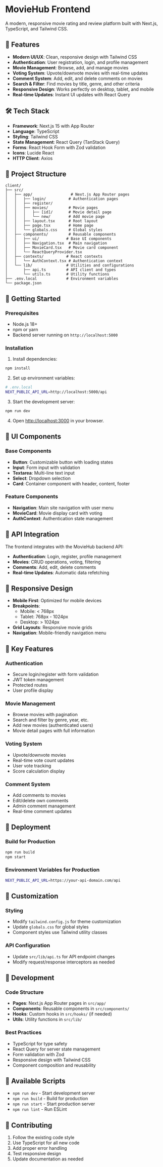 # MovieHub Frontend

A modern, responsive movie rating and review platform built with Next.js, TypeScript, and Tailwind CSS.

## 🚀 Features

- **Modern UI/UX**: Clean, responsive design with Tailwind CSS
- **Authentication**: User registration, login, and profile management
- **Movie Management**: Browse, add, and manage movies
- **Voting System**: Upvote/downvote movies with real-time updates
- **Comment System**: Add, edit, and delete comments on movies
- **Search & Filter**: Find movies by title, genre, and other criteria
- **Responsive Design**: Works perfectly on desktop, tablet, and mobile
- **Real-time Updates**: Instant UI updates with React Query

## 🛠️ Tech Stack

- **Framework**: Next.js 15 with App Router
- **Language**: TypeScript
- **Styling**: Tailwind CSS
- **State Management**: React Query (TanStack Query)
- **Forms**: React Hook Form with Zod validation
- **Icons**: Lucide React
- **HTTP Client**: Axios

## 📁 Project Structure

```
client/
├── src/
│   ├── app/                 # Next.js App Router pages
│   │   ├── login/          # Authentication pages
│   │   ├── register/
│   │   ├── movies/         # Movie pages
│   │   │   ├── [id]/       # Movie detail page
│   │   │   └── new/        # Add movie page
│   │   ├── layout.tsx      # Root layout
│   │   ├── page.tsx        # Home page
│   │   └── globals.css     # Global styles
│   ├── components/         # Reusable components
│   │   ├── ui/            # Base UI components
│   │   ├── Navigation.tsx  # Main navigation
│   │   ├── MovieCard.tsx   # Movie card component
│   │   └── ReactQueryProvider.tsx
│   ├── contexts/          # React contexts
│   │   └── AuthContext.tsx # Authentication context
│   └── lib/               # Utilities and configurations
│       ├── api.ts         # API client and types
│       └── utils.ts       # Utility functions
├── .env.local             # Environment variables
└── package.json
```

## 🚀 Getting Started

### Prerequisites

- Node.js 18+ 
- npm or yarn
- Backend server running on `http://localhost:5000`

### Installation

1. Install dependencies:
```bash
npm install
```

2. Set up environment variables:
```bash
# .env.local
NEXT_PUBLIC_API_URL=http://localhost:5000/api
```

3. Start the development server:
```bash
npm run dev
```

4. Open [http://localhost:3000](http://localhost:3000) in your browser.

## 🎨 UI Components

### Base Components
- **Button**: Customizable button with loading states
- **Input**: Form input with validation
- **Textarea**: Multi-line text input
- **Select**: Dropdown selection
- **Card**: Container component with header, content, footer

### Feature Components
- **Navigation**: Main site navigation with user menu
- **MovieCard**: Movie display card with voting
- **AuthContext**: Authentication state management

## 🔗 API Integration

The frontend integrates with the MovieHub backend API:

- **Authentication**: Login, register, profile management
- **Movies**: CRUD operations, voting, filtering
- **Comments**: Add, edit, delete comments
- **Real-time Updates**: Automatic data refetching

## 📱 Responsive Design

- **Mobile First**: Optimized for mobile devices
- **Breakpoints**: 
  - Mobile: < 768px
  - Tablet: 768px - 1024px
  - Desktop: > 1024px
- **Grid Layouts**: Responsive movie grids
- **Navigation**: Mobile-friendly navigation menu

## 🎯 Key Features

### Authentication
- Secure login/register with form validation
- JWT token management
- Protected routes
- User profile display

### Movie Management
- Browse movies with pagination
- Search and filter by genre, year, etc.
- Add new movies (authenticated users)
- Movie detail pages with full information

### Voting System
- Upvote/downvote movies
- Real-time vote count updates
- User vote tracking
- Score calculation display

### Comment System
- Add comments to movies
- Edit/delete own comments
- Admin comment management
- Real-time comment updates

## 🚀 Deployment

### Build for Production
```bash
npm run build
npm start
```

### Environment Variables for Production
```bash
NEXT_PUBLIC_API_URL=https://your-api-domain.com/api
```

## 🎨 Customization

### Styling
- Modify `tailwind.config.js` for theme customization
- Update `globals.css` for global styles
- Component styles use Tailwind utility classes

### API Configuration
- Update `src/lib/api.ts` for API endpoint changes
- Modify request/response interceptors as needed

## 📝 Development

### Code Structure
- **Pages**: Next.js App Router pages in `src/app/`
- **Components**: Reusable components in `src/components/`
- **Hooks**: Custom hooks in `src/hooks/` (if needed)
- **Utils**: Utility functions in `src/lib/`

### Best Practices
- TypeScript for type safety
- React Query for server state management
- Form validation with Zod
- Responsive design with Tailwind CSS
- Component composition and reusability

## 🔧 Available Scripts

- `npm run dev` - Start development server
- `npm run build` - Build for production
- `npm run start` - Start production server
- `npm run lint` - Run ESLint

## 🤝 Contributing

1. Follow the existing code style
2. Use TypeScript for all new code
3. Add proper error handling
4. Test responsive design
5. Update documentation as needed